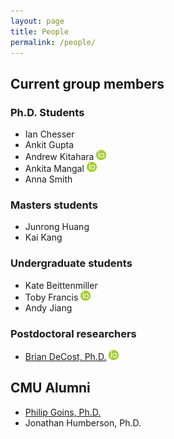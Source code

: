```yaml
---
layout: page
title: People 
permalink: /people/
---
```


## Current group members
### Ph.D. Students
- Ian Chesser
- Ankit Gupta
- Andrew Kitahara [![orcid.org/0000-0002-5936-6360](/images/id.png)](https://orcid.org/0000-0002-5936-6360)
- Ankita Mangal [![orcid.org/0000-0002-3814-1103](/images/id.png)](https://orcid.org/0000-0002-3814-1103)
- Anna Smith

### Masters students
- Junrong Huang
- Kai Kang

### Undergraduate students
- Kate Beittenmiller
- Toby Francis [![orcid.org/0000-0001-5665-7683](/images/id.png)](https://orcid.org/0000-0001-5665-7683)
- Andy Jiang

### Postdoctoral researchers
- [Brian DeCost, Ph.D.](http://www.contrib.andrew.cmu.edu/~bdecost/) [![orcid.org/0000-0002-3459-5888](/images/id.png)](https://orcid.org/0000-0002-3459-5888)

## CMU Alumni
- [Philip Goins, Ph.D.](https://www.researchgate.net/profile/Philip_Goins)
- Jonathan Humberson, Ph.D.




